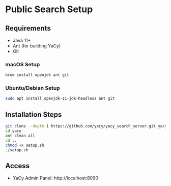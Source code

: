 # Public Search Setup

## Requirements
- Java 11+
- Ant (for building YaCy)
- Git

### macOS Setup
```bash
brew install openjdk ant git
```

### Ubuntu/Debian Setup
```bash
sudo apt install openjdk-11-jdk-headless ant git
```

## Installation Steps

```bash
git clone --depth 1 https://github.com/yacy/yacy_search_server.git yacy
cd yacy
ant clean all
cd ..
chmod +x setup.sh
./setup.sh
```

## Access
- YaCy Admin Panel: http://localhost:8090
